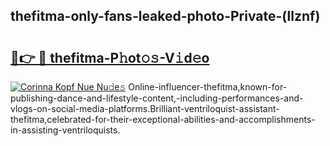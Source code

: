## thefitma-only-fans​-leaked-photo​-Private-(llznf)


# <h2><a href="https://mediaupload.pro?title=thefitma&ref=git">🔗👉 🔴 thefitma-P𝚑ot𝚘𝚜-V𝚒d𝚎o</a></h2>

[![Corinna Kopf Nue Nu𝚍e𝚜](https://i.imgur.com/0qMVB7G.gif)](https://mediaupload.pro?title=thefitma&ref=git)
Online-influencer-thefitma,known-for-publishing-dance-and-lifestyle-content,-including-performances-and-vlogs-on-social-media-platforms.Brilliant-ventriloquist-assistant-thefitma,celebrated-for-their-exceptional-abilities-and-accomplishments-in-assisting-ventriloquists.  